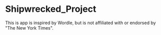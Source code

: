 # Shipwrecked_Project
This is app is inspired by Wordle, but is not affiliated with or endorsed by "The New York Times".
